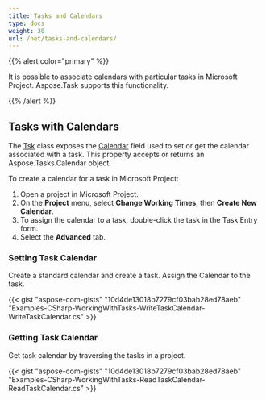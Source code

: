 ```yaml
---
title: Tasks and Calendars
type: docs
weight: 30
url: /net/tasks-and-calendars/
---
```


{{% alert color="primary" %}} 

It is possible to associate calendars with particular tasks in Microsoft Project. Aspose.Task supports this functionality.

{{% /alert %}} 
## **Tasks with Calendars**
The [Tsk](http://www.aspose.com/api/net/tasks/aspose.tasks/tsk) class exposes the [Calendar](http://www.aspose.com/api/net/tasks/aspose.tasks/tsk/fields/calendar) field used to set or get the calendar associated with a task. This property accepts or returns an Aspose.Tasks.Calendar object.

To create a calendar for a task in Microsoft Project:

1. Open a project in Microsoft Project.
1. On the **Project** menu, select **Change Working Times**, then **Create New Calendar**.
1. To assign the calendar to a task, double-click the task in the Task Entry form.
1. Select the **Advanced** tab.
### **Setting Task Calendar**
Create a standard calendar and create a task. Assign the Calendar to the task.

{{< gist "aspose-com-gists" "10d4de13018b7279cf03bab28ed78aeb" "Examples-CSharp-WorkingWithTasks-WriteTaskCalendar-WriteTaskCalendar.cs" >}}
### **Getting Task Calendar**
Get task calendar by traversing the tasks in a project.

{{< gist "aspose-com-gists" "10d4de13018b7279cf03bab28ed78aeb" "Examples-CSharp-WorkingWithTasks-ReadTaskCalendar-ReadTaskCalendar.cs" >}}
